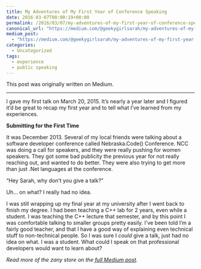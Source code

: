 ```yaml
---
title: My Adventures of My First Year of Conference Speaking
date: 2016-03-07T00:00:19+00:00
permalink: /2016/03/07/my-adventures-of-my-first-year-of-conference-speaking/
canonical_url: "https://medium.com/@geekygirlsarah/my-adventures-of-my-first-year-of-conference-speaking-f61def383e27"
medium_post:
  - "https://medium.com/@geekygirlsarah/my-adventures-of-my-first-year-of-conference-speaking-f61def383e27"
categories:
  - Uncategorized
tags:
  - experience
  - public speaking
---
```

This post was originally written on Medium.

* * *

<p id="e35b" class="graf graf--p graf-after--h3">
  I gave my first talk on March 20, 2015. It’s nearly a year later and I figured it’d be great to recap my first year and to tell what I’ve learned from my experiences.
</p>

<p id="9450" class="graf graf--p graf-after--p">
  <strong class="markup--strong markup--p-strong">Submitting for the First Time</strong>
</p>

<p id="ed77" class="graf graf--p graf-after--p">
  It was December 2013. Several of my local friends were talking about a software developer conference called Nebraska.Code() Conference. NCC was doing a call for speakers, and they were really pushing for women speakers. They got some bad publicity the previous year for not really reaching out, and wanted to do better. They were also trying to get more than just .Net languages at the conference.
</p>

<p id="8819" class="graf graf--p graf--startsWithDoubleQuote graf-after--p">
  “Hey Sarah, why don’t you give a talk?”
</p>

<p id="87bf" class="graf graf--p graf-after--p">
  Uh… on what? I really had no idea.
</p>

<p class="graf graf--p graf-after--p">
  I was still wrapping up my final year at my university after I went back to finish my degree. I had been teaching a C++ lab for 2 years, even while a student. I was teaching the C++ lecture that semester, and by this point I was comfortable talking to smaller groups pretty easily. I’ve been told I’m a fairly good teacher, and that I have a good way of explaining even technical stuff to non-technical people. So I was sure I <em class="markup--em markup--p-em">could</em> give a talk, just had no idea on what. I was a student. What could I speak on that professional developers would want to learn about?
</p>

<p class="graf graf--p graf-after--p">
  <p class="graf graf--p graf-after--p">
    <em>Read more of the zany store on the <a href="https://medium.com/@geekygirlsarah/my-adventures-of-my-first-year-of-conference-speaking-f61def383e27">full Medium post</a>.</em>
  </p>